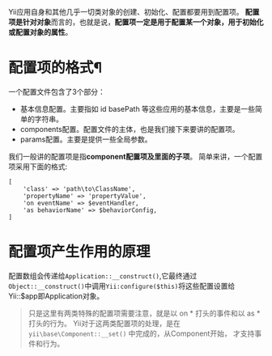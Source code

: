 Yii应用自身和其他几乎一切类对象的创建、初始化、配置都要用到配置项。 **配置项是针对对象**而言的，也就是说，**配置项一定是用于配置某一个对象，用于初始化或配置对象的属性**。

#	配置项的格式¶

一个配置文件包含了3个部分：

* 基本信息配置。主要指如 id basePath 等这些应用的基本信息，主要是一些简单的字符串。
* components配置。配置文件的主体，也是我们接下来要讲的配置项。
* params配置。主要是提供一些全局参数。

我们一般讲的配置项是指**component配置项及里面的子项**。 简单来讲，一个配置项采用下面的格式:

	
	[
	    'class' => 'path\to\ClassName',
	    'propertyName' => 'propertyValue',
	    'on eventName' => $eventHandler,
	    'as behaviorName' => $behaviorConfig,
	]
	
	
# 配置项产生作用的原理
   配置数组会传递给`Application::__construct()`,它最终通过`Object::__construct()`中调用`Yii:configure($this)`将这些配置设置给Yii::$app即Application对象。
   > 只是这里有两类特殊的配置项需要注意，就是以 on * 打头的事件和以 as * 打头的行为。 Yii对于这两类配置项的处理，是在 `yii\base\Component::__set()` 中完成的，从Component开始， 才支持事件和行为。